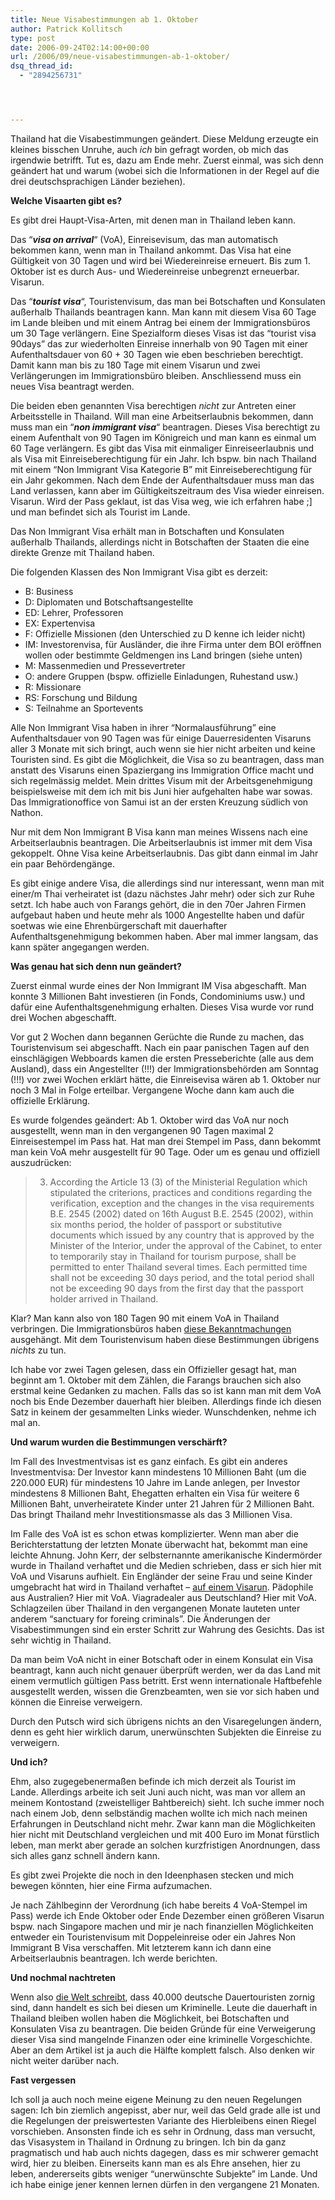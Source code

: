 ```yaml
---
title: Neue Visabestimmungen ab 1. Oktober
author: Patrick Kollitsch
type: post
date: 2006-09-24T02:14:00+00:00
url: /2006/09/neue-visabestimmungen-ab-1-oktober/
dsq_thread_id:
  - "2894256731"




---
```

Thailand hat die Visabestimmungen ge&auml;ndert. Diese Meldung erzeugte ein kleines bisschen Unruhe, auch _ich_ bin gefragt worden, ob mich das irgendwie betrifft. Tut es, dazu am Ende mehr. Zuerst einmal, was sich denn ge&auml;ndert hat und warum (wobei sich die Informationen in der Regel auf die drei deutschsprachigen L&auml;nder beziehen). 

**Welche Visaarten gibt es?**

Es gibt drei Haupt-Visa-Arten, mit denen man in Thailand leben kann. 

Das &#8220;**_visa on arrival_**&#8220; (VoA), Einreisevisum, das man automatisch bekommen kann, wenn man in Thailand ankommt. Das Visa hat eine G&uuml;ltigkeit von 30 Tagen und wird bei Wiedereinreise erneuert. Bis zum 1. Oktober ist es durch Aus- und Wiedereinreise unbegrenzt erneuerbar. Visarun.

Das &#8220;**_tourist visa_**&#8220;, Touristenvisum, das man bei Botschaften und Konsulaten au&szlig;erhalb Thailands beantragen kann. Man kann mit diesem Visa 60 Tage im Lande bleiben und mit einem Antrag bei einem der Immigrationsb&uuml;ros um 30 Tage verl&auml;ngern. Eine Spezialform dieses Visas ist das &#8220;tourist visa 90days&#8221; das zur wiederholten Einreise innerhalb von 90 Tagen mit einer Aufenthaltsdauer von 60 + 30 Tagen wie eben beschrieben berechtigt. Damit kann man bis zu 180 Tage mit einem Visarun und zwei Verl&auml;ngerungen im Immigrationsb&uuml;ro bleiben. Anschliessend muss ein neues Visa beantragt werden.

Die beiden eben genannten Visa berechtigen _nicht_ zur Antreten einer Arbeitsstelle in Thailand. Will man eine Arbeitserlaubnis bekommen, dann muss man ein &#8220;**_non immigrant visa_**&#8220; beantragen. Dieses Visa berechtigt zu einem Aufenthalt von 90 Tagen im K&ouml;nigreich und man kann es einmal um 60 Tage verl&auml;ngern. Es gibt das Visa mit einmaliger Einreiseerlaubnis und als Visa mit Einreiseberechtigung f&uuml;r ein Jahr. Ich bspw. bin nach Thailand mit einem &#8220;Non Immigrant Visa Kategorie B&#8221; mit Einreiseberechtigung f&uuml;r ein Jahr gekommen. Nach dem Ende der Aufenthaltsdauer muss man das Land verlassen, kann aber im G&uuml;ltigkeitszeitraum des Visa wieder einreisen. Visarun. Wird der Pass geklaut, ist das Visa weg, wie ich erfahren habe ;] und man befindet sich als Tourist im Lande.

Das Non Immigrant Visa erh&auml;lt man in Botschaften und Konsulaten au&szlig;erhalb Thailands, allerdings nicht in Botschaften der Staaten die eine direkte Grenze mit Thailand haben.

Die folgenden Klassen des Non Immigrant Visa gibt es derzeit:

  * B: Business
  * D: Diplomaten und Botschaftsangestellte
  * ED: Lehrer, Professoren
  * EX: Expertenvisa
  * F: Offizielle Missionen (den Unterschied zu D kenne ich leider nicht)
  * IM: Investorenvisa, f&uuml;r Ausl&auml;nder, die ihre Firma unter dem <span class="caps">BOI</span> er&ouml;ffnen wollen oder bestimmte Geldmengen ins Land bringen (siehe unten)
  * M: Massenmedien und Pressevertreter
  * O: andere Gruppen (bspw. offizielle Einladungen, Ruhestand usw.)
  * R: Missionare
  * RS: Forschung und Bildung
  * S: Teilnahme an Sportevents

Alle Non Immigrant Visa haben in ihrer &#8220;Normalausf&uuml;hrung&#8221; eine Aufenthaltsdauer von 90 Tagen was f&uuml;r einige Dauerresidenten Visaruns aller 3 Monate mit sich bringt, auch wenn sie hier nicht arbeiten und keine Touristen sind. Es gibt die M&ouml;glichkeit, die Visa so zu beantragen, dass man anstatt des Visaruns einen Spaziergang ins Immigration Office macht und sich regelm&auml;ssig meldet. Mein drittes Visum mit der Arbeitsgenehmigung beispielsweise mit dem ich mit bis Juni hier aufgehalten habe war sowas. Das Immigrationoffice von Samui ist an der ersten Kreuzung s&uuml;dlich von Nathon.

Nur mit dem Non Immigrant B Visa kann man meines Wissens nach eine Arbeitserlaubnis beantragen. Die Arbeitserlaubnis ist immer mit dem Visa gekoppelt. Ohne Visa keine Arbeitserlaubnis. Das gibt dann einmal im Jahr ein paar Beh&ouml;rdeng&auml;nge.

Es gibt einige andere Visa, die allerdings sind nur interessant, wenn man mit einer/m Thai verheiratet ist (dazu n&auml;chstes Jahr mehr) oder sich zur Ruhe setzt. Ich habe auch von Farangs geh&ouml;rt, die in den 70er Jahren Firmen aufgebaut haben und heute mehr als 1000 Angestellte haben und daf&uuml;r soetwas wie eine Ehrenb&uuml;rgerschaft mit dauerhafter Aufenthaltsgenehmigung bekommen haben. Aber mal immer langsam, das kann sp&auml;ter angegangen werden.

**Was genau hat sich denn nun ge&auml;ndert?**

Zuerst einmal wurde eines der Non Immigrant IM Visa abgeschafft. Man konnte 3 Millionen Baht investieren (in Fonds, Condominiums usw.) und daf&uuml;r eine Aufenthaltsgenehmigung erhalten. Dieses Visa wurde vor rund drei Wochen abgeschafft. 

Vor gut 2 Wochen dann begannen Ger&uuml;chte die Runde zu machen, das Touristenvisum sei abgeschafft. Nach ein paar panischen Tagen auf den einschl&auml;gigen Webboards kamen die ersten Presseberichte (alle aus dem Ausland), dass ein Angestellter (!!!) der Immigrationsbeh&ouml;rden am Sonntag (!!!) vor zwei Wochen erkl&auml;rt h&auml;tte, die Einreisevisa w&auml;ren ab 1. Oktober nur noch 3 Mal in Folge erteilbar. Vergangene Woche dann kam auch die offizielle Erkl&auml;rung. 

Es wurde folgendes ge&auml;ndert: Ab 1. Oktober wird das VoA nur noch ausgestellt, wenn man in den vergangenen 90 Tagen maximal 2 Einreisestempel im Pass hat. Hat man drei Stempel im Pass, dann bekommt man kein VoA mehr ausgestellt f&uuml;r 90 Tage. Oder um es genau und offiziell auszudr&uuml;cken:

> 3. According the Article 13 (3) of the Ministerial Regulation which stipulated the criterions, practices and conditions regarding the verification, exception and the changes in the visa requirements B.E. 2545 (2002) dated on 16th August B.E. 2545 (2002), within six months period, the holder of passport or substitutive documents which issued by any country that is approved by the Minister of the Interior, under the approval of the Cabinet, to enter to temporarily stay in Thailand for tourism purpose, shall be permitted to enter Thailand several times. Each permitted time shall not be exceeding 30 days period, and the total period shall not be exceeding 90 days from the first day that the passport holder arrived in Thailand. 

Klar? Man kann also von 180 Tagen 90 mit einem VoA in Thailand verbringen. Die Immigrationsb&uuml;ros haben [diese Bekanntmachungen][1] ausgeh&auml;ngt. Mit dem Touristenvisum haben diese Bestimmungen &uuml;brigens _nichts_ zu tun.

Ich habe vor zwei Tagen gelesen, dass ein Offizieller gesagt hat, man beginnt am 1. Oktober mit dem Z&auml;hlen, die Farangs brauchen sich also erstmal keine Gedanken zu machen. Falls das so ist kann man mit dem VoA noch bis Ende Dezember dauerhaft hier bleiben. Allerdings finde ich diesen Satz in keinem der gesammelten Links wieder. Wunschdenken, nehme ich mal an.

**Und warum wurden die Bestimmungen versch&auml;rft?**

Im Fall des Investmentvisas ist es ganz einfach. Es gibt ein anderes Investmentvisa: Der Investor kann mindestens 10 Millionen Baht (um die 220.000 <span class="caps">EUR</span>) f&uuml;r mindestens 10 Jahre im Lande anlegen, per Investor mindestens 8 Millionen Baht, Ehegatten erhalten ein Visa f&uuml;r weitere 6 Millionen Baht, unverheiratete Kinder unter 21 Jahren f&uuml;r 2 Millionen Baht. Das bringt Thailand mehr Investitionsmasse als das 3 Millionen Visa.

Im Falle des VoA ist es schon etwas komplizierter. Wenn man aber die Berichterstattung der letzten Monate &uuml;berwacht hat, bekommt man eine leichte Ahnung. John Kerr, der selbsternannte amerikanische Kinderm&ouml;rder wurde in Thailand verhaftet und die Medien schrieben, dass er sich hier mit VoA und Visaruns aufhielt. Ein Engl&auml;nder der seine Frau und seine Kinder umgebracht hat wird in Thailand verhaftet &#8211; [auf einem Visarun][2]. P&auml;dophile aus Australien? Hier mit VoA. Viagradealer aus Deutschland? Hier mit VoA. Schlagzeilen &uuml;ber Thailand in den vergangenen Monate lauteten unter anderem &#8220;sanctuary for foreing criminals&#8221;. Die &Auml;nderungen der Visabestimmungen sind ein erster Schritt zur Wahrung des Gesichts. Das ist sehr wichtig in Thailand.

Da man beim VoA nicht in einer Botschaft oder in einem Konsulat ein Visa beantragt, kann auch nicht genauer &uuml;berpr&uuml;ft werden, wer da das Land mit einem vermutlich g&uuml;ltigen Pass betritt. Erst wenn internationale Haftbefehle ausgestellt werden, wissen die Grenzbeamten, wen sie vor sich haben und k&ouml;nnen die Einreise verweigern. 

Durch den Putsch wird sich &uuml;brigens nichts an den Visaregelungen &auml;ndern, denn es geht hier wirklich darum, unerw&uuml;nschten Subjekten die Einreise zu verweigern.

**Und ich?**

Ehm, also zugegebenerma&szlig;en befinde ich mich derzeit als Tourist im Lande. Allerdings arbeite ich seit Juni auch nicht, was man vor allem an meinem Kontostand (zweistelliger Bahtbereich) sieht. Ich suche immer noch nach einem Job, denn selbst&auml;ndig machen wollte ich mich nach meinen Erfahrungen in Deutschland nicht mehr. Zwar kann man die M&ouml;glichkeiten hier nicht mit Deutschland vergleichen und mit 400 Euro im Monat f&uuml;rstlich leben, man merkt aber gerade an solchen kurzfristigen Anordnungen, dass sich alles ganz schnell &auml;ndern kann.

Es gibt zwei Projekte die noch in den Ideenphasen stecken und mich bewegen k&ouml;nnten, hier eine Firma aufzumachen. 

Je nach Z&auml;hlbeginn der Verordnung (ich habe bereits 4 VoA-Stempel im Pass) werde ich Ende Oktober oder Ende Dezember einen gr&ouml;&szlig;eren Visarun bspw. nach Singapore machen und mir je nach finanziellen M&ouml;glichkeiten entweder ein Touristenvisum mit Doppeleinreise oder ein Jahres Non Immigrant B Visa verschaffen. Mit letzterem kann ich dann eine Arbeitserlaubnis beantragen. Ich werde berichten.

**Und nochmal nachtreten**

Wenn also [die Welt schreibt][3], dass 40.000 deutsche Dauertouristen zornig sind, dann handelt es sich bei diesen um Kriminelle. Leute die dauerhaft in Thailand bleiben wollen haben die M&ouml;glichkeit, bei Botschaften und Konsulaten Visa zu beantragen. Die beiden Gr&uuml;nde f&uuml;r eine Verweigerung dieser Visa sind mangelnde Finanzen oder eine kriminelle Vorgeschichte. Aber an dem Artikel ist ja auch die H&auml;lfte komplett falsch. Also denken wir nicht weiter dar&uuml;ber nach.

**Fast vergessen**

Ich soll ja auch noch meine eigene Meinung zu den neuen Regelungen sagen: Ich bin ziemlich angepisst, aber nur, weil das Geld grade alle ist und die Regelungen der preiswertesten Variante des Hierbleibens einen Riegel vorschieben. Ansonsten finde ich es sehr in Ordnung, dass man versucht, das Visasystem in Thailand in Ordnung zu bringen. Ich bin da ganz pragmatisch und hab auch nichts dagegen, dass es mir schwerer gemacht wird, hier zu bleiben. Einerseits kann man es als Ehre ansehen, hier zu leben, andererseits gibts weniger &#8220;unerw&uuml;nschte Subjekte&#8221; im Lande. Und ich habe einige jener kennen lernen d&uuml;rfen in den vergangene 21 Monaten.

 [1]: http://www.immigration.go.th/nov2004/2notice/newpro.html
 [2]: http://www.thaivisa.com/forum/index.php?showtopic=81475
 [3]: http://www.welt.de/data/2006/09/16/1037949.html
